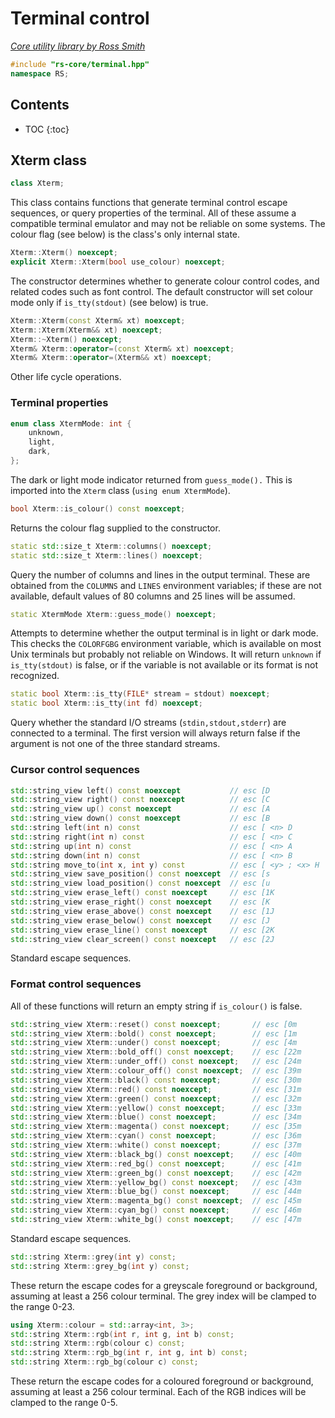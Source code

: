 # Terminal control

_[Core utility library by Ross Smith](index.html)_

```c++
#include "rs-core/terminal.hpp"
namespace RS;
```

## Contents

* TOC
{:toc}

## Xterm class

```c++
class Xterm;
```

This class contains functions that generate terminal control escape sequences,
or query properties of the terminal. All of these assume a compatible
terminal emulator and may not be reliable on some systems. The colour flag
(see below) is the class's only internal state.

```c++
Xterm::Xterm() noexcept;
explicit Xterm::Xterm(bool use_colour) noexcept;
```

The constructor determines whether to generate colour control codes, and
related codes such as font control. The default constructor will set colour
mode only if `is_tty(stdout)` (see below) is true.

```c++
Xterm::Xterm(const Xterm& xt) noexcept;
Xterm::Xterm(Xterm&& xt) noexcept;
Xterm::~Xterm() noexcept;
Xterm& Xterm::operator=(const Xterm& xt) noexcept;
Xterm& Xterm::operator=(Xterm&& xt) noexcept;
```

Other life cycle operations.

### Terminal properties

```c++
enum class XtermMode: int {
    unknown,
    light,
    dark,
};
```

The dark or light mode indicator returned from `guess_mode().` This is
imported into the `Xterm` class (`using enum XtermMode`).

```c++
bool Xterm::is_colour() const noexcept;
```

Returns the colour flag supplied to the constructor.

```c++
static std::size_t Xterm::columns() noexcept;
static std::size_t Xterm::lines() noexcept;
```

Query the number of columns and lines in the output terminal. These are
obtained from the `COLUMNS` and `LINES` environment variables; if these are
not available, default values of 80 columns and 25 lines will be assumed.

```c++
static XtermMode Xterm::guess_mode() noexcept;
```

Attempts to determine whether the output terminal is in light or dark mode.
This checks the `COLORFGBG` environment variable, which is available on most
Unix terminals but probably not reliable on Windows. It will return `unknown`
if `is_tty(stdout)` is false, or if the variable is not available or its
format is not recognized.

```c++
static bool Xterm::is_tty(FILE* stream = stdout) noexcept;
static bool Xterm::is_tty(int fd) noexcept;
```

Query whether the standard I/O streams (`stdin,stdout,stderr`) are connected
to a terminal. The first version will always return false if the argument is
not one of the three standard streams.

### Cursor control sequences

```c++
std::string_view left() const noexcept           // esc [D
std::string_view right() const noexcept          // esc [C
std::string_view up() const noexcept             // esc [A
std::string_view down() const noexcept           // esc [B
std::string left(int n) const                    // esc [ <n> D
std::string right(int n) const                   // esc [ <n> C
std::string up(int n) const                      // esc [ <n> A
std::string down(int n) const                    // esc [ <n> B
std::string move_to(int x, int y) const          // esc [ <y> ; <x> H
std::string_view save_position() const noexcept  // esc [s
std::string_view load_position() const noexcept  // esc [u
std::string_view erase_left() const noexcept     // esc [1K
std::string_view erase_right() const noexcept    // esc [K
std::string_view erase_above() const noexcept    // esc [1J
std::string_view erase_below() const noexcept    // esc [J
std::string_view erase_line() const noexcept     // esc [2K
std::string_view clear_screen() const noexcept   // esc [2J
```

Standard escape sequences.

### Format control sequences

All of these functions will return an empty string if `is_colour()` is false.

```c++
std::string_view Xterm::reset() const noexcept;       // esc [0m
std::string_view Xterm::bold() const noexcept;        // esc [1m
std::string_view Xterm::under() const noexcept;       // esc [4m
std::string_view Xterm::bold_off() const noexcept;    // esc [22m
std::string_view Xterm::under_off() const noexcept;   // esc [24m
std::string_view Xterm::colour_off() const noexcept;  // esc [39m
std::string_view Xterm::black() const noexcept;       // esc [30m
std::string_view Xterm::red() const noexcept;         // esc [31m
std::string_view Xterm::green() const noexcept;       // esc [32m
std::string_view Xterm::yellow() const noexcept;      // esc [33m
std::string_view Xterm::blue() const noexcept;        // esc [34m
std::string_view Xterm::magenta() const noexcept;     // esc [35m
std::string_view Xterm::cyan() const noexcept;        // esc [36m
std::string_view Xterm::white() const noexcept;       // esc [37m
std::string_view Xterm::black_bg() const noexcept;    // esc [40m
std::string_view Xterm::red_bg() const noexcept;      // esc [41m
std::string_view Xterm::green_bg() const noexcept;    // esc [42m
std::string_view Xterm::yellow_bg() const noexcept;   // esc [43m
std::string_view Xterm::blue_bg() const noexcept;     // esc [44m
std::string_view Xterm::magenta_bg() const noexcept;  // esc [45m
std::string_view Xterm::cyan_bg() const noexcept;     // esc [46m
std::string_view Xterm::white_bg() const noexcept;    // esc [47m
```

Standard escape sequences.

```c++
std::string Xterm::grey(int y) const;
std::string Xterm::grey_bg(int y) const;
```

These return the escape codes for a greyscale foreground or background,
assuming at least a 256 colour terminal. The grey index will be clamped to
the range 0-23.

```c++
using Xterm::colour = std::array<int, 3>;
std::string Xterm::rgb(int r, int g, int b) const;
std::string Xterm::rgb(colour c) const;
std::string Xterm::rgb_bg(int r, int g, int b) const;
std::string Xterm::rgb_bg(colour c) const;
```

These return the escape codes for a coloured foreground or background,
assuming at least a 256 colour terminal. Each of the RGB indices will be
clamped to the range 0-5.
